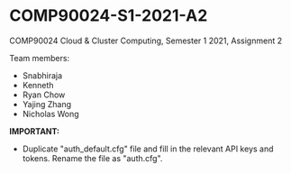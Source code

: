 # COMP90024-S1-2021-A2
COMP90024 Cloud &amp; Cluster Computing, Semester 1 2021, Assignment 2

Team members:
- Snabhiraja
- Kenneth 
- Ryan Chow
- Yajing Zhang
- Nicholas Wong

<b>IMPORTANT:</b>
- Duplicate "auth_default.cfg" file and fill in the relevant API keys and tokens. Rename the file as "auth.cfg".
